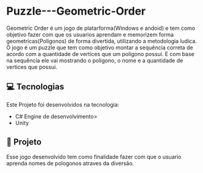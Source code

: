 # Puzzle---Geometric-Order
Geometric Order é um jogo de platarforma(Windows e andoid) e tem como objetivo fazer com que os usuarios aprendam e memorizem forma geometricas(Poligonos) de forma divertida, utilizando a metodologia ludica. O jogo é um puzzle que tem como objetivo montar a sequência correta de acordo com a quantidade de vertices que um poligono possui. E com base na sequência ele vai mostrando o poligono, o nome e a quantidade de vertices que possui.

## 💻 Tecnologias
Este Projeto foi desenvolvidos na tecnologia:

- C#
Engine de desenvolvimento> 
- Unity


## 📐 Projeto

Esse jogo desenvolvido tem como finalidade fazer com que o usuario aprenda nomes de pologonos atraves da diversão.
